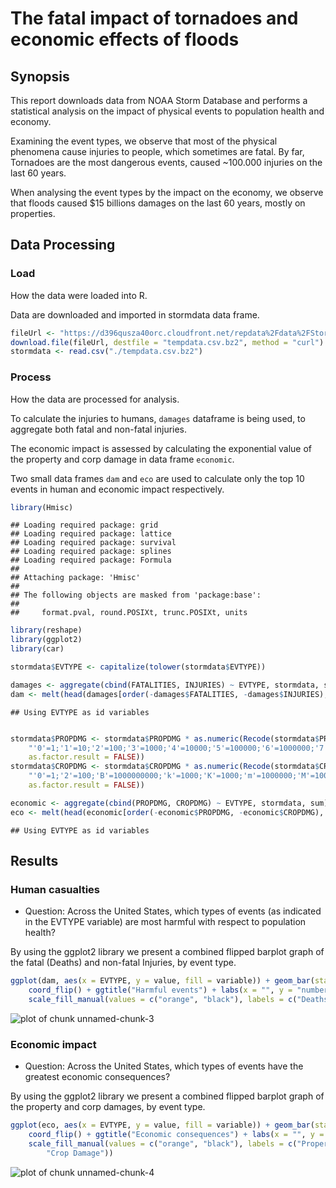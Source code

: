 # The fatal impact of tornadoes and economic effects of floods #

## Synopsis ##

This report downloads data from NOAA Storm Database and performs a statistical analysis on the impact of physical events to population health and economy.

Examining the event types, we observe that most of the physical phenomena cause injuries to people, which sometimes are fatal. By far, Tornadoes are the most dangerous events, caused ~100.000 injuries on the last 60 years.

When analysing the event types by the impact on the economy, we observe that floods caused $15 billions damages on the last 60 years, mostly on properties.

## Data Processing ##

### Load ###

How the data were loaded into R.

Data are downloaded and imported in stormdata data frame.


```r
fileUrl <- "https://d396qusza40orc.cloudfront.net/repdata%2Fdata%2FStormData.csv.bz2"
download.file(fileUrl, destfile = "tempdata.csv.bz2", method = "curl")
stormdata <- read.csv("./tempdata.csv.bz2")
```


### Process ###

How the data are processed for analysis.

To calculate the injuries to humans, `damages` dataframe is being used, to aggregate both fatal and non-fatal injuries.

The economic impact is assessed by calculating the exponential value of the property and corp damage in data frame `economic`.

Two small data frames `dam` and `eco` are used to calculate only the top 10 events in human and economic impact respectively.


```r
library(Hmisc)
```

```
## Loading required package: grid
## Loading required package: lattice
## Loading required package: survival
## Loading required package: splines
## Loading required package: Formula
## 
## Attaching package: 'Hmisc'
## 
## The following objects are masked from 'package:base':
## 
##     format.pval, round.POSIXt, trunc.POSIXt, units
```

```r
library(reshape)
library(ggplot2)
library(car)

stormdata$EVTYPE <- capitalize(tolower(stormdata$EVTYPE))

damages <- aggregate(cbind(FATALITIES, INJURIES) ~ EVTYPE, stormdata, sum)
dam <- melt(head(damages[order(-damages$FATALITIES, -damages$INJURIES), ], 10))
```

```
## Using EVTYPE as id variables
```

```r

stormdata$PROPDMG <- stormdata$PROPDMG * as.numeric(Recode(stormdata$PROPDMGEXP, 
    "'0'=1;'1'=10;'2'=100;'3'=1000;'4'=10000;'5'=100000;'6'=1000000;'7'=10000000;'8'=100000000;'B'=1000000000;'h'=100;'H'=100;'K'=1000;'m'=1000000;'M'=1000000;'-'=0;'?'=0;'+'=0", 
    as.factor.result = FALSE))
stormdata$CROPDMG <- stormdata$CROPDMG * as.numeric(Recode(stormdata$CROPDMGEXP, 
    "'0'=1;'2'=100;'B'=1000000000;'k'=1000;'K'=1000;'m'=1000000;'M'=1000000;''=0;'?'=0", 
    as.factor.result = FALSE))

economic <- aggregate(cbind(PROPDMG, CROPDMG) ~ EVTYPE, stormdata, sum)
eco <- melt(head(economic[order(-economic$PROPDMG, -economic$CROPDMG), ], 10))
```

```
## Using EVTYPE as id variables
```


## Results ##

### Human casualties ###

* Question: Across the United States, which types of events (as indicated in the EVTYPE variable) are most harmful with respect to population health?

By using the ggplot2 library we present a combined flipped barplot graph of the fatal (Deaths) and non-fatal Injuries, by event type.


```r
ggplot(dam, aes(x = EVTYPE, y = value, fill = variable)) + geom_bar(stat = "identity") + 
    coord_flip() + ggtitle("Harmful events") + labs(x = "", y = "number of people impacted") + 
    scale_fill_manual(values = c("orange", "black"), labels = c("Deaths", "Injuries"))
```

![plot of chunk unnamed-chunk-3](figure/unnamed-chunk-3.png) 


### Economic impact ###

* Question: Across the United States, which types of events have the greatest economic consequences?

By using the ggplot2 library we present a combined flipped barplot graph of the property and corp damages, by event type.


```r
ggplot(eco, aes(x = EVTYPE, y = value, fill = variable)) + geom_bar(stat = "identity") + 
    coord_flip() + ggtitle("Economic consequences") + labs(x = "", y = "cost of damages in dollars") + 
    scale_fill_manual(values = c("orange", "black"), labels = c("Property Damage", 
        "Crop Damage"))
```

![plot of chunk unnamed-chunk-4](figure/unnamed-chunk-4.png) 

